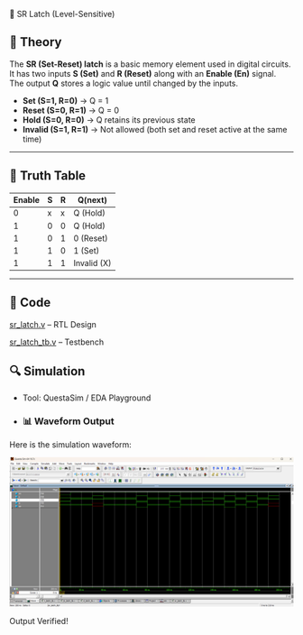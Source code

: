 🔀 SR Latch (Level-Sensitive)

## 📘 Theory
The **SR (Set-Reset) latch** is a basic memory element used in digital circuits.  
It has two inputs **S (Set)** and **R (Reset)** along with an **Enable (En)** signal.  
The output **Q** stores a logic value until changed by the inputs.  

- **Set (S=1, R=0)** → Q = 1  
- **Reset (S=0, R=1)** → Q = 0  
- **Hold (S=0, R=0)** → Q retains its previous state  
- **Invalid (S=1, R=1)** → Not allowed (both set and reset active at the same time)  

---

## 📝 Truth Table

| Enable | S | R | Q(next)     |
|--------|---|---|-------------|
|   0    | x | x | Q (Hold)    |
|   1    | 0 | 0 | Q (Hold)    |
|   1    | 0 | 1 | 0 (Reset)   |
|   1    | 1 | 0 | 1 (Set)     |
|   1    | 1 | 1 | Invalid (X) |

---

## 📝 Code

[sr_latch.v](sr_latch.v) – RTL Design  

[sr_latch_tb.v](sr_latch_tb.v) – Testbench  



## 🔍 Simulation

- Tool: QuestaSim / EDA Playground  

- ### 📊 Waveform Output

Here is the simulation waveform:  

![Waveform](sr_latch_waveform.png)



Output Verified!
